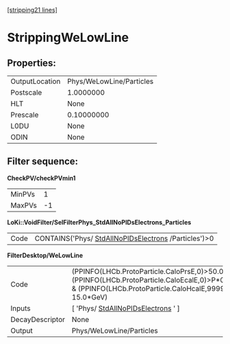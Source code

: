 [[stripping21 lines]](./stripping21-ew)

# StrippingWeLowLine

## Properties:

|                |                          |
|----------------|--------------------------|
| OutputLocation | Phys/WeLowLine/Particles |
| Postscale      | 1.0000000                |
| HLT            | None                     |
| Prescale       | 0.10000000               |
| L0DU           | None                     |
| ODIN           | None                     |

## Filter sequence:

**CheckPV/checkPVmin1**

|        |     |
|--------|-----|
| MinPVs | 1   |
| MaxPVs | -1  |

**LoKi::VoidFilter/SelFilterPhys_StdAllNoPIDsElectrons_Particles**

|      |                                                                                              |
|------|----------------------------------------------------------------------------------------------|
| Code | CONTAINS('Phys/ [StdAllNoPIDsElectrons](./stripping21-stdallnopidselectrons) /Particles')\>0 |

**FilterDesktop/WeLowLine**

|                 |                                                                                                                                                           |
|-----------------|-----------------------------------------------------------------------------------------------------------------------------------------------------------|
| Code            | (PPINFO(LHCb.ProtoParticle.CaloPrsE,0)\>50.0) & (PPINFO(LHCb.ProtoParticle.CaloEcalE,0)\>P\*0.1) & (PPINFO(LHCb.ProtoParticle.CaloHcalE,99999) 15.0\*GeV) |
| Inputs          | [ 'Phys/ [StdAllNoPIDsElectrons](./stripping21-stdallnopidselectrons) ' ]                                                                               |
| DecayDescriptor | None                                                                                                                                                      |
| Output          | Phys/WeLowLine/Particles                                                                                                                                  |
